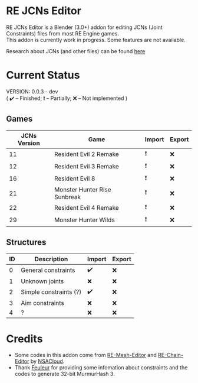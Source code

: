# RE JCNs Editor #
RE JCNs Editor is a Blender (3.0+) addon for editing JCNs (Joint Constraints) files from most RE Engine games. <br>
This addon is currently work in progress. Some features are not available. <br>

Research about JCNs (and other files) can be found [here](https://github.com/XenonBaruku/MHWs-Research-Templates)

# Current Status
VERSION: 0.0.3 - dev <br>
( :heavy_check_mark: – Finished; :heavy_exclamation_mark: – Partially; :x: – Not implemented )

## Games
| JCNs Version | Game                            | Import                   | Export    |
| ------       | ------                          | ------                   | ------    |
| 11           | Resident Evil 2 Remake          | :heavy_exclamation_mark: | :x:       |
| 12           | Resident Evil 3 Remake          | :heavy_exclamation_mark: | :x:       |
| 16           | Resident Evil 8                 | :heavy_exclamation_mark: | :x:       |
| 21           | Monster Hunter Rise Sunbreak    | :heavy_exclamation_mark: | :x:       |
| 22           | Resident Evil 4 Remake          | :heavy_exclamation_mark: | :x:       |
| 29           | Monster Hunter Wilds            | :heavy_exclamation_mark: | :x:       |

## Structures
| ID     | Description             | Import                   | Export    |
| ------ | ------                  | ------                   | ------    |
| 0      | General constraints     | :heavy_check_mark:       | :x:       |
| 1      | Unknown joints          | :x:                      | :x:       |
| 2      | Simple constraints (?)  | :heavy_check_mark:       | :x:       |
| 3      | Aim constraints         | :x:                      | :x:       |
| 4      | ?                       | :x:                      | :x:       |


# Credits
 * Some codes in this addon come from [RE-Mesh-Editor](https://github.com/NSACloud/RE-Mesh-Editor) and [RE-Chain-Editor](https://github.com/NSACloud/RE-Chain-Editor) by [NSACloud](https://github.com/NSACloud).
 * Thank [Feuleur](https://github.com/Feuleur) for providing some infomation about constraints and the codes to generate 32-bit MurmurHash 3.
